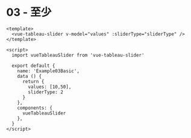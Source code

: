 # 03 - 至少

<ClientOnly>
<Example03Basic></Example03Basic>
</ClientOnly>

```vue
<template>
  <vue-tableau-slider v-model="values" :sliderType="sliderType" />
</template>

<script>
  import vueTableauSlider from 'vue-tableau-slider'

  export default {
    name: 'Example03Basic',
    data () {
      return {
        values: [10,50],
        sliderType: 2
      }
    },
    components: {
      vueTableauSlider
    },
  }
</script>
```

